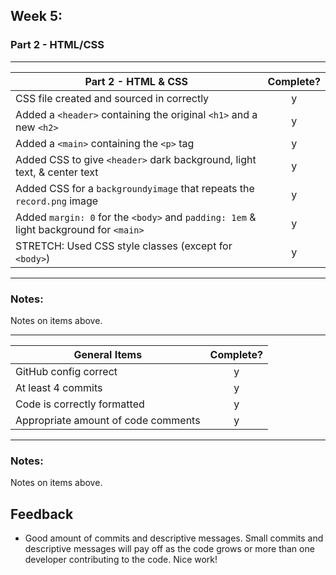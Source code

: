 ## Week 5:

### Part 2 - HTML/CSS

---

| Part 2 - HTML & CSS                                                                   | Complete? |
| ------------------------------------------------------------------------------------- | :-------: |
| CSS file created and sourced in correctly                                             |     y     |
| Added a `<header>` containing the original `<h1>` and a new `<h2>`                    |     y     |
| Added a `<main>` containing the `<p>` tag                                             |     y     |
| Added CSS to give `<header>` dark background, light text, & center text               |     y     |
| Added CSS for a `backgroundyimage` that repeats the `record.png` image                |     y     |
| Added `margin: 0` for the `<body>` and `padding: 1em` & light background for `<main>` |     y     |
| STRETCH: Used CSS style classes (except for `<body>`)                                 |     y     |

---

### Notes:

Notes on items above.

---

| General Items                       | Complete? |
| ----------------------------------- | :-------: |
| GitHub config correct               |     y     |
| At least 4 commits                  |     y     |
| Code is correctly formatted         |     y     |
| Appropriate amount of code comments |     y     |

---

### Notes:

Notes on items above.

## Feedback

- Good amount of commits and descriptive messages. Small commits and descriptive messages will pay off as the code grows or more than one developer contributing to the code. Nice work!

